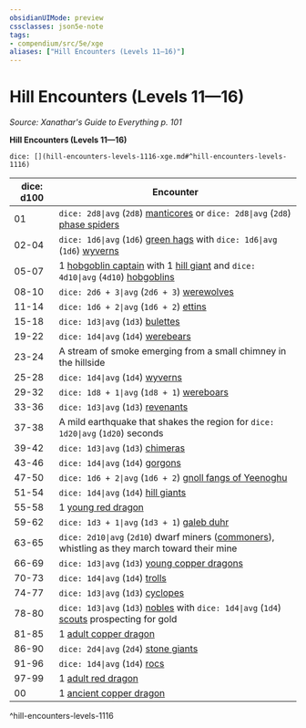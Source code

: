 ```yaml
---
obsidianUIMode: preview
cssclasses: json5e-note
tags:
- compendium/src/5e/xge
aliases: ["Hill Encounters (Levels 11—16)"]
---
```

# Hill Encounters (Levels 11—16)
*Source: Xanathar's Guide to Everything p. 101* 

**Hill Encounters (Levels 11—16)**

`dice: [](hill-encounters-levels-1116-xge.md#^hill-encounters-levels-1116)`

| dice: d100 | Encounter |
|------------|-----------|
| 01 | `dice: 2d8\|avg` (`2d8`) [manticores](compendium/bestiary/monstrosity/manticore.md) or `dice: 2d8\|avg` (`2d8`) [phase spiders](compendium/bestiary/monstrosity/phase-spider.md) |
| 02-04 | `dice: 1d6\|avg` (`1d6`) [green hags](compendium/bestiary/fey/green-hag.md) with `dice: 1d6\|avg` (`1d6`) [wyverns](compendium/bestiary/dragon/wyvern.md) |
| 05-07 | 1 [hobgoblin captain](compendium/bestiary/humanoid/hobgoblin-captain.md) with 1 [hill giant](compendium/bestiary/giant/hill-giant.md) and `dice: 4d10\|avg` (`4d10`) [hobgoblins](compendium/bestiary/humanoid/hobgoblin.md) |
| 08-10 | `dice: 2d6 + 3\|avg` (`2d6 + 3`) [werewolves](compendium/bestiary/humanoid/werewolf.md) |
| 11-14 | `dice: 1d6 + 2\|avg` (`1d6 + 2`) [ettins](compendium/bestiary/giant/ettin.md) |
| 15-18 | `dice: 1d3\|avg` (`1d3`) [bulettes](compendium/bestiary/monstrosity/bulette.md) |
| 19-22 | `dice: 1d4\|avg` (`1d4`) [werebears](compendium/bestiary/humanoid/werebear.md) |
| 23-24 | A stream of smoke emerging from a small chimney in the hillside |
| 25-28 | `dice: 1d4\|avg` (`1d4`) [wyverns](compendium/bestiary/dragon/wyvern.md) |
| 29-32 | `dice: 1d8 + 1\|avg` (`1d8 + 1`) [wereboars](compendium/bestiary/humanoid/wereboar.md) |
| 33-36 | `dice: 1d3\|avg` (`1d3`) [revenants](compendium/bestiary/undead/revenant.md) |
| 37-38 | A mild earthquake that shakes the region for `dice: 1d20\|avg` (`1d20`) seconds |
| 39-42 | `dice: 1d3\|avg` (`1d3`) [chimeras](compendium/bestiary/monstrosity/chimera.md) |
| 43-46 | `dice: 1d4\|avg` (`1d4`) [gorgons](compendium/bestiary/monstrosity/gorgon.md) |
| 47-50 | `dice: 1d6 + 2\|avg` (`1d6 + 2`) [gnoll fangs of Yeenoghu](compendium/bestiary/fiend/gnoll-fang-of-yeenoghu.md) |
| 51-54 | `dice: 1d4\|avg` (`1d4`) [hill giants](compendium/bestiary/giant/hill-giant.md) |
| 55-58 | 1 [young red dragon](compendium/bestiary/dragon/young-red-dragon.md) |
| 59-62 | `dice: 1d3 + 1\|avg` (`1d3 + 1`) [galeb duhr](compendium/bestiary/elemental/galeb-duhr.md) |
| 63-65 | `dice: 2d10\|avg` (`2d10`) dwarf miners ([commoners](compendium/bestiary/humanoid/commoner.md)), whistling as they march toward their mine |
| 66-69 | `dice: 1d3\|avg` (`1d3`) [young copper dragons](compendium/bestiary/dragon/young-copper-dragon.md) |
| 70-73 | `dice: 1d4\|avg` (`1d4`) [trolls](compendium/bestiary/giant/troll.md) |
| 74-77 | `dice: 1d3\|avg` (`1d3`) [cyclopes](compendium/bestiary/giant/cyclops.md) |
| 78-80 | `dice: 1d3\|avg` (`1d3`) [nobles](compendium/bestiary/humanoid/noble.md) with `dice: 1d4\|avg` (`1d4`) [scouts](compendium/bestiary/humanoid/scout.md) prospecting for gold |
| 81-85 | 1 [adult copper dragon](compendium/bestiary/dragon/adult-copper-dragon.md) |
| 86-90 | `dice: 2d4\|avg` (`2d4`) [stone giants](compendium/bestiary/giant/stone-giant.md) |
| 91-96 | `dice: 1d4\|avg` (`1d4`) [rocs](compendium/bestiary/monstrosity/roc.md) |
| 97-99 | 1 [adult red dragon](compendium/bestiary/dragon/adult-red-dragon.md) |
| 00 | 1 [ancient copper dragon](compendium/bestiary/dragon/ancient-copper-dragon.md) |
^hill-encounters-levels-1116